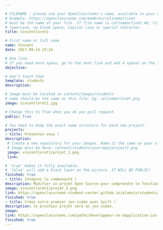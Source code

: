 ```yaml
---

# FILENAME : please use your OpenClassrooms's name, available in your url.
# Example: https://openclassrooms.com/membres/celinemartinet
# must be the name of your file. If file name is celinemartinet.md, title is celinemartinet.
# lowercase, no blank space, Capital case or special character.
title: vincentloret1

# First name or full name
name: Vincent
date: 2017-09-14 23:24

# One line.
# If you need more space, go to the next line and add 4 spaces on the left, as in 'description'.
objective: 

# don't touch that
template: students
description:

# image must be located in content/images/students
# name should be the same as this file. Eg: celinemartinet.png
image: vincentloret1.jpg

# Change this to True when you do you pull request.
public: True

# You need to keep the exact same structure for each new project.
projects:
- title: Présentez-vous !
description:
 # Create a new repository for your images. Name it the same as your nickname and profile picture.
 # Image must be here: content/students/yourrepo/project1.png
 image: vincentloret1/projet_1.png
 link: 

# 'true' makes it fully available.
# 'false' will add a black layer on the picture. IT WILL BE PUBLIC!
finished: true
- title: Intégrez la communauté !
description: Modifier un projet Open Source pour comprendre le fonctionnement de Git, de Github et des pull requests. 
image: vincentloret1/projet_2.png
link: https://openclassrooms-student-center.github.io/alumnis/students/vincentloret1.html
finished: true
- title: Créez votre premier jeu vidéo avec Swift !
description: le prochain projet sera un jeu video.
image: 
link: https://openclassrooms.com/paths/developpeur-se-dapplication-ios
finished: true
---
```

